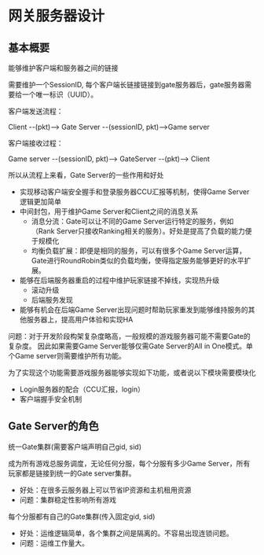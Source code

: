# 网关服务器设计


## 基本概要

能够维护客户端和服务器之间的链接

需要维护一个SessionID,
每个客户端长链接链接到gate服务器后，gate服务器需要给一个唯一标识（UUID）。

客户端发送流程：

Client --(pkt)--> Gate Server --(sessionID, pkt)-->Game server

客户端接收过程：

Game server --(sessionID, pkt)--> GateServer --(pkt)--> Client 

所以从流程上来看，Gate Server的一些作用和好处

* 实现移动客户端安全握手和登录服务器CCU汇报等机制，使得Game Server逻辑更加简单
* 中间封包，用于维护Game Server和Client之间的消息关系
  * 消息分流：Gate可以让不同的Game Server运行特定的服务，例如（Rank Server只接收Ranking相关的服务）。好处是提高了负载的能力便于规模化
  * 均衡负载扩展：即便是相同的服务，可以有很多个Game
    Server运算，Gate进行RoundRobin类似的负载均衡，使得指定服务能够更好的水平扩展。
* 能够在后端服务器重启的过程中维护玩家链接不掉线，实现热升级
  * 滚动升级
  * 后端服务发现
* 能够有机会在后端Game
  Server出现问题时帮助玩家重发到能够维持服务的其他服务器上，提高用户体验和实现HA

问题：对于开发阶段构架复杂度略高，一般规模的游戏服务器可能不需要Gate的复杂度。
因此如果需要Game Server能够仅需Gate Server的All in One模式。单个Game
server则需要维护所有功能。

为了实现这个功能需要游戏服务器能够实现如下功能，或者说以下模块需要模块化

 - Login服务器的配合（CCU汇报，login）
 - 客户端握手安全机制

## Gate Server的角色

统一Gate集群(需要客户端声明自己gid, sid)

成为所有游戏总服务调度，无论任何分服，每个分服有多少Game
Server，所有玩家都是链接到统一的Gate server集群。

 * 好处：在很多云服务器上可以节省IP资源和主机租用资源
 * 问题：集群稳定性影响所有游戏


每个分服都有自己的Gate集群(传入固定gid, sid)

 * 好处：运维逻辑简单，各个集群之间是隔离的。不容易出现连锁问题。
 * 问题：运维工作量大。
